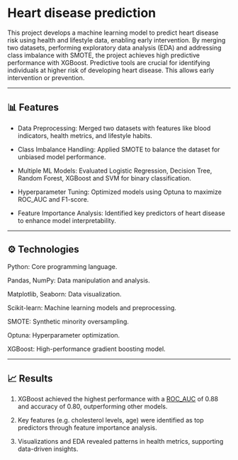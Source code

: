 # Heart disease prediction 

This project develops a machine learning model to predict heart disease risk using health and lifestyle data, enabling early intervention. By merging two datasets, performing exploratory data analysis (EDA) and addressing class imbalance with SMOTE, the project achieves high predictive performance with XGBoost. Predictive tools are crucial for identifying individuals at higher risk of developing heart disease. This allows early intervention or prevention.  

--- 

## 📊 Features

- Data Preprocessing: Merged two datasets with features like blood indicators, health metrics, and lifestyle habits.

- Class Imbalance Handling: Applied SMOTE to balance the dataset for unbiased model performance.

- Multiple ML Models: Evaluated Logistic Regression, Decision Tree, Random Forest, XGBoost and SVM for binary classification.

- Hyperparameter Tuning: Optimized models using Optuna to maximize ROC_AUC and F1-score.

- Feature Importance Analysis: Identified key predictors of heart disease to enhance model interpretability.

---

## ⚙️ Technologies

Python: Core programming language.

Pandas, NumPy: Data manipulation and analysis.

Matplotlib, Seaborn: Data visualization.

Scikit-learn: Machine learning models and preprocessing.

SMOTE: Synthetic minority oversampling.

Optuna: Hyperparameter optimization.

XGBoost: High-performance gradient boosting model.

---

## 📈 Results

1. XGBoost achieved the highest performance with a [ROC_AUC](img/roc_curves.png) of 0.88 and accuracy of 0.80, outperforming other models.

2. Key features (e.g. cholesterol levels, age) were identified as top predictors through feature importance analysis.

3. Visualizations and EDA revealed patterns in health metrics, supporting data-driven insights.

